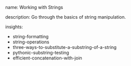 name: Working with Strings

description: Go through the basics of string manipulation. 

insights:
  - string-formatting
  - string-operations
  - three-ways-to-substitute-a-substring-of-a-string
  - pythonic-substring-testing
  - efficient-concatenation-with-join
 
